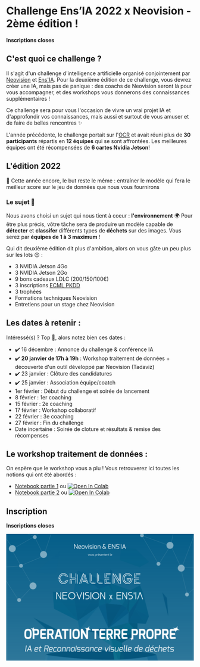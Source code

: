 # Challenge Ens’IA 2022 x Neovision - 2ème édition !

**Inscriptions closes**

## C'est quoi ce challenge ?

Il s'agit d'un challenge d'intelligence artificielle organisé conjointement par [Neovision](https://neovision.fr) et [Ens'IA](https://github.com/YannSia/tutorials). Pour la deuxième édition de ce challenge, vous devrez créer une IA, mais pas de panique : des coachs de Neovision seront là pour vous accompagner, et des workshops vous donnerons des connaissances supplémentaires !

Ce challenge sera pour vous l'occasion de vivre un vrai projet IA et d'approfondir vos connaissances, mais aussi et surtout de vous amuser et de faire de belles rencontres ✨

L'année précédente, le challenge portait sur l'[OCR](https://en.wikipedia.org/wiki/Optical_character_recognition) et avait réuni plus de **30 participants** répartis en **12 équipes** qui se sont affrontées. Les meilleures équipes ont été récompensées de **6 cartes Nvidia Jetson**!

## L'édition 2022

🎯 Cette année encore, le but reste le même : entraîner le modèle qui fera le meilleur score sur le jeu de données que nous vous fournirons

### Le sujet 🤩

Nous avons choisi un sujet qui nous tient à coeur : **l'environnement** 🌍
Pour être plus précis, vôtre tâche sera de produire un modèle capable de **détecter** et **classifer** différents types de **déchets** sur des images.
Vous serez par **équipes de 1 à 3 maximum** !

Qui dit deuxième édition dit plus d'ambition, alors on vous gâte un peu plus sur les lots 😍 :

- 3 NVIDIA Jetson 4Go
- 3 NVIDIA Jetson 2Go
- 9 bons cadeaux LDLC (200/150/100€)
- 3 inscriptions [ECML PKDD](https://ecmlpkdd.org)
- 3 trophées
- Formations techniques Neovision
- Entretiens pour un stage chez Neovision

## Les dates à retenir :

Intéressé(s) ? Top 💯, alors notez bien ces dates :

- ✔️ 16 décembre : Annonce du challenge & conférence IA
- ✔️ **20 janvier de 17h à 19h** : Workshop traitement de données + découverte d'un outil développé par Neovision (Tadaviz)
- ✔️ 23 janvier : Clôture des candidatures
- ✔️ 25 janvier : Association équipe/coatch
- 1er février : Début du challenge et soirée de lancement
- 8 février : 1er coaching
- 15 février : 2e coaching
- 17 février : Workshop collaboratif
- 22 février : 3e coaching
- 27 février : Fin du challenge
- Date incertaine : Soirée de cloture et résultats & remise des récompenses

## Le workshop traitement de données :

On espère que le workshop vous a plu ! Vous retrouverez ici toutes les notions qui ont été abordés : 
- [Notebook partie 1](https://github.com/YannSia/challenge-2022/blob/master/workshop-data/Workshop_Challenge_ENS'IA_x_Neovision.ipynb) ou [![Open In Colab](https://colab.research.google.com/assets/colab-badge.svg)](https://colab.research.google.com/github/yannsia/challenge-2022/blob/master/workshop-data/data_preprocessing_using_keras.ipynb)  
- [Notebook partie 2](https://github.com/YannSia/challenge-2022/blob/master/workshop-data/Workshop_Challenge_ENS'IA_x_Neovision.ipynb) ou [![Open In Colab](https://colab.research.google.com/assets/colab-badge.svg)](https://colab.research.google.com/github/yannsia/challenge-2022/blob/master/workshop-data/data_preprocessing_using_keras.ipynb)


## Inscription

**Inscriptions closes**


![](affiche-fb.png)
